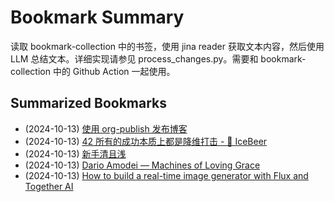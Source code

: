# Bookmark Summary 
读取 bookmark-collection 中的书签，使用 jina reader 获取文本内容，然后使用 LLM 总结文本。详细实现请参见 process_changes.py。需要和 bookmark-collection 中的 Github Action 一起使用。
    
## Summarized Bookmarks
- (2024-10-13) [使用 org-publish 发布博客](2024/10/2024-10-13-使用-org-publish-发布博客.md)
- (2024-10-13) [42 所有的成功本质上都是降维打击 - 🍺 IceBeer](2024/10/2024-10-13-42-所有的成功本质上都是降维打击---🍺-icebeer.md)
- (2024-10-13) [新手清且浅](2024/10/2024-10-13-新手清且浅.md)
- (2024-10-13) [Dario Amodei — Machines of Loving Grace](2024/10/2024-10-13-dario-amodei-—-machines-of-loving-grace.md)
- (2024-10-13) [How to build a real-time image generator with Flux and Together AI](2024/10/2024-10-13-how-to-build-a-real-time-image-generator-with-flux-and-together-ai.md)
